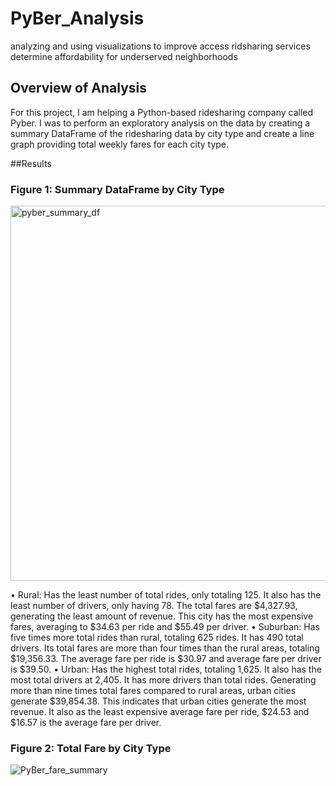 # PyBer_Analysis
analyzing and using visualizations to improve access ridsharing services determine affordability for underserved neighborhoods

## Overview of Analysis
For this project, I am helping a Python-based ridesharing company called Pyber. I was to perform an exploratory analysis on the data by creating a summary DataFrame of the ridesharing data by city type and create a line graph providing total weekly fares for each city type.

##Results
### Figure 1: Summary DataFrame by City Type
<img width="600" alt="pyber_summary_df" src="https://user-images.githubusercontent.com/110318652/195474272-ea30e838-9528-4e08-b67a-b6403c4c076a.png">

•	Rural: Has the least number of total rides, only totaling 125. It also has the least number of drivers, only having 78. The total fares are $4,327.93, generating the least amount of revenue. This city has the most expensive fares, averaging to $34.63 per ride and $55.49 per driver.
•	Suburban: Has five times more total rides than rural, totaling 625 rides. It has 490 total drivers. Its total fares are more than four times than the rural areas, totaling $19,356.33. The average fare per ride is $30.97 and average fare per driver is $39.50.
•	Urban: Has the highest total rides, totaling 1,625. It also has the most total drivers at 2,405. It has more drivers than total rides. Generating more than nine times total fares compared to rural areas, urban cities generate $39,854.38. This indicates that urban cities generate the most revenue. It also as the least expensive average fare per ride, $24.53 and $16.57 is the average fare per driver.  


### Figure 2: Total Fare by City Type
![PyBer_fare_summary](https://user-images.githubusercontent.com/110318652/195474347-a008bc75-270e-49a3-815a-184fb31e25db.png)
